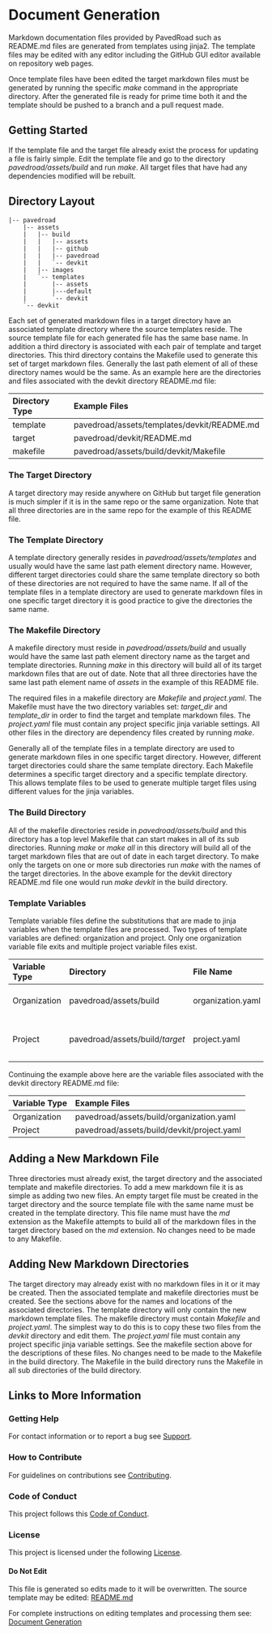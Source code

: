 # Document Generation

Markdown documentation files provided by PavedRoad such as README.md files are generated
from templates using jinja2.
The template files may be edited with any editor including the GitHub GUI editor available
on repository web pages.

Once template files have been edited the target markdown files must be generated by running
the specific _make_ command in the appropriate directory.
After the generated file is ready for prime time both it and the template should be pushed
to a branch and a pull request made.

## Getting Started

If the template file and the target file already exist the process for updating a file
is fairly simple.
Edit the template file and go to the directory *pavedroad/assets/build* and run _make_.
All target files that have had any dependencies modified will be rebuilt.

## Directory Layout

    |-- pavedroad
        |-- assets
        |   |-- build
        |   |   |-- assets
        |   |   |-- github
        |   |   |-- pavedroad
        |   |   `-- devkit
        |   |-- images
        |   `-- templates
        |       |-- assets
        |       |---default
        |       `-- devkit
        `-- devkit

Each set of generated markdown files in a target directory have an associated
template directory where the source templates reside.
The source template file for each generated file has the same base name.
In addition a third directory is associated with each pair of template and target directories.
This third directory contains the Makefile used to generate this set of target markdown files.
Generally the last path element of all of these directory names would be the same.
As an example here are the directories and files associated with the
devkit directory README.md file:

|Directory Type|Example Files|
|:-|:-|
|template|pavedroad/assets/templates/devkit/README.md|
|target|pavedroad/devkit/README.md|
|makefile|pavedroad/assets/build/devkit/Makefile|

### The Target Directory

A target directory may reside anywhere on GitHub but target file generation is much simpler
if it is in the same repo or the same organization.
Note that all three directories are in the same repo for the example of this README file.

### The Template Directory

A template directory generally resides in *pavedroad/assets/templates* and usually
would have the same last path element directory name.
However, different target directories could share the same template directory so
both of these directories are not required to have the same name.
If all of the template files in a template directory are used to generate
markdown files in one specific target directory
it is good practice to give the directories the same name.

### The Makefile Directory

A makefile directory must reside in *pavedroad/assets/build* and usually would have
the same last path element directory name as the target and template directories.
Running _make_ in this directory will build all of its target markdown files that are out of date.
Note that all three directories have the same last path element name of *assets* in
the example of this README file.

The required files in a makefile directory are _Makefile_ and _project.yaml_.
The Makefile must have the two directory variables set: *target_dir* and *template_dir*
in order to find the target and template markdown files.
The _project.yaml_ file must contain any project specific jinja variable settings.
All other files in the directory are dependency files created by running _make_.

Generally all of the template files in a template directory are used to generate
markdown files in one specific target directory.
However, different target directories could share the same template directory.
Each Makefile determines a specific target directory and a specific template directory.
This allows template files to be used to generate multiple target files using
different values for the jinja variables.

### The Build Directory

All of the makefile directories reside in *pavedroad/assets/build* and this directory
has a top level Makefile that can start makes in all of its sub directories.
Running _make_ or _make all_ in this directory will build all of the target markdown files
that are out of date in each target directory.
To make only the targets on one or more sub directories run _make_ with the names
of the target directories.
In the above example for the devkit directory README.md file one would run _make devkit_
in the build directory.

### Template Variables

Template variable files define the substitutions that are made to jinja
variables when the template files are processed.
Two types of template variables are defined: organization and project.
Only one organization variable file exits and multiple project variable files exist.

|Variable Type|Directory|File Name|Applies To|
|:-|:-|:-|:-|
|Organization|pavedroad/assets/build|organization.yaml|All target directory templates
|Project|pavedroad/assets/build/_target_|project.yaml|Single target directory templates

Continuing the example above here are the variable files associated with the
devkit directory README.md file:

|Variable Type|Example Files|
|:-|:-|
|Organization|pavedroad/assets/build/organization.yaml|
|Project|pavedroad/assets/build/devkit/project.yaml|

## Adding a New Markdown File

Three directories must already exist, the target directory
and the associated template and makefile directories.
To add a mew markdown file it is as simple as adding two new files.
An empty target file must be created in the target directory and the source
template file with the same name must be created in the template directory.
This file name must have the _md_ extension as the Makefile attempts to build
all of the markdown files in the target directory based on the _md_ extension.
No changes need to be made to any Makefile.

## Adding New Markdown Directories

The target directory may already exist with no markdown files in it or it may be created.
Then the associated template and makefile directories must be created.
See the sections above for the names and locations of the associated directories.
The template directory will only contain the new markdown template files.
The makefile directory must contain _Makefile_ and _project.yaml_.
The simplest way to do this is to copy these two files from the _devkit_ directory
and edit them.
The _project.yaml_ file must contain any project specific jinja variable settings.
See the makefile section above for the descriptions of these files.
No changes need to be made to the Makefile in the build directory.
The Makefile in the build directory runs the Makefile in all sub directories of
the build directory.

## Links to More Information

### Getting Help
For contact information or to report a bug see [Support](/SUPPORT.md).
### How to Contribute
For guidelines on contributions see [Contributing](/CONTRIBUTING.md).
### Code of Conduct
This project follows this [Code of Conduct](/CODE_OF_CONDUCT.md).
### License
This project is licensed under the following [License](/LICENSE).
#### Do Not Edit
This file is generated so edits made to it will be overwritten.
The source template may be edited:
[README.md](/assets/templates/assets/README.md)

For complete instructions on editing templates and processing them see:
[Document Generation](/assets/README.md)
